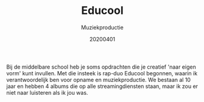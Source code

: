 ﻿---
{
  "title": "Educool",
  "subtitle": "Muziekproductie",
  "image": "/portfolio/educool.png",
  "tags": [
    "muziek",
    "hobby"
  ],
  "links": [
    {
      "text": "Spotify",
      "href": "https://open.spotify.com/artist/5Ac67c0SMLpaQS5FZJeNsE"
    },
    {
      "text": "Apple Music",
      "href": "https://music.apple.com/us/artist/educool/1504887773"
    },
    {
      "text": "YouTube",
      "href": "https://www.youtube.com/channel/UCBWdRQ-eiJ4QzuoV1K_sy5Q"
    }
  ],
  "date": "20200401"
}
---

Bij de middelbare school heb je soms opdrachten die je creatief 'naar eigen vorm' kunt invullen.
Met die insteek is rap-duo Educool begonnen, waarin ik verantwoordelijk ben voor opname en muziekproductie.
We bestaan al 10 jaar en hebben 4 albums die op alle streamingdiensten staan, maar ik zou er niet naar luisteren als ik jou was.